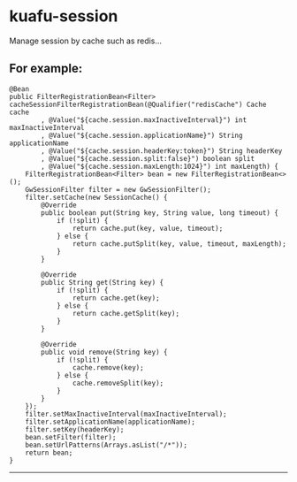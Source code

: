 # kuafu-session
Manage session by cache such as redis...

For example:
------------------------------------------------------------------------------------------------------------------
	@Bean
	public FilterRegistrationBean<Filter> cacheSessionFilterRegistrationBean(@Qualifier("redisCache") Cache cache
			, @Value("${cache.session.maxInactiveInterval}") int maxInactiveInterval
			, @Value("${cache.session.applicationName}") String applicationName
			, @Value("${cache.session.headerKey:token}") String headerKey
			, @Value("${cache.session.split:false}") boolean split
			, @Value("${cache.session.maxLength:1024}") int maxLength) {
		FilterRegistrationBean<Filter> bean = new FilterRegistrationBean<>();
		GwSessionFilter filter = new GwSessionFilter();
		filter.setCache(new SessionCache() {
			@Override
			public boolean put(String key, String value, long timeout) {
				if (!split) {
					return cache.put(key, value, timeout);
				} else {
					return cache.putSplit(key, value, timeout, maxLength);
				}
			}
			
			@Override
			public String get(String key) {
				if (!split) {
					return cache.get(key);
				} else {
					return cache.getSplit(key);
				}
			}
			
			@Override
			public void remove(String key) {
				if (!split) {
					cache.remove(key);
				} else {
					cache.removeSplit(key);
				}
			}
		});
		filter.setMaxInactiveInterval(maxInactiveInterval);
		filter.setApplicationName(applicationName);
		filter.setKey(headerKey);
		bean.setFilter(filter);
		bean.setUrlPatterns(Arrays.asList("/*"));
		return bean;
	}
------------------------------------------------------------------------------------------------------------------

